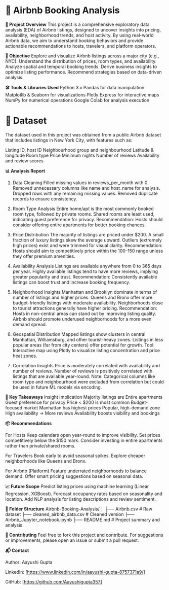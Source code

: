 # 🏡 Airbnb Booking Analysis

**📘 Project Overview**
This project is a comprehensive exploratory data analysis (EDA) of Airbnb listings, designed to uncover insights into pricing, availability, neighborhood trends, and host activity. By using real-world Airbnb data, we aim to understand booking behaviors and provide actionable recommendations to hosts, travelers, and platform operators.

**🎯 Objective**
Explore and visualize Airbnb listings across a major city (e.g., NYC).
Understand the distribution of prices, room types, and availability.
Analyze spatial and temporal booking trends.
Derive business insights to optimize listing performance.
Recommend strategies based on data-driven analysis.

**🛠️ Tools & Libraries Used**
Python 3.x
Pandas for data manipulation
Matplotlib & Seaborn for visualizations
Plotly Express for interactive maps
NumPy for numerical operations
Google Colab for analysis execution

# 📂 Dataset
The dataset used in this project was obtained from a public Airbnb dataset that includes listings in New York City, with features such as:

Listing ID, host ID
Neighbourhood group and neighbourhood
Latitude & longitude
Room type
Price
Minimum nights
Number of reviews
Availability and review scores

**📊 Analysis Report**

1. Data Cleaning
Filled missing values in reviews_per_month with 0.
Removed unnecessary columns like name and host_name for analysis.
Dropped rows with any remaining missing values.
Removed duplicate records to ensure consistency.

3. Room Type Analysis
Entire home/apt is the most commonly booked room type, followed by private rooms.
Shared rooms are least used, indicating guest preference for privacy.
Recommendation: Hosts should consider offering entire apartments for better booking chances.

3. Price Distribution
The majority of listings are priced under $200.
A small fraction of luxury listings skew the average upward.
Outliers (extremely high prices) exist and were trimmed for visual clarity.
Recommendation: Hosts should aim to competitively price within the $100–$150 range unless they offer premium amenities.

4. Availability Analysis
Listings are available anywhere from 0 to 365 days per year.
Highly available listings tend to have more reviews, implying greater popularity and trust.
Recommendation: Consistently available listings can boost trust and increase booking frequency.

5. Neighborhood Insights
Manhattan and Brooklyn dominate in terms of number of listings and higher prices.
Queens and Bronx offer more budget-friendly listings with moderate availability.
Neighborhoods close to tourist attractions generally have higher pricing.
Recommendation:
Hosts in non-central areas can stand out by improving listing quality.
Airbnb should promote underused neighborhoods for a more even demand spread.

6. Geospatial Distribution
Mapped listings show clusters in central Manhattan, Williamsburg, and other tourist-heavy zones.
Listings in less popular areas (far from city centers) offer potential for growth.
Tool: Interactive map using Plotly to visualize listing concentration and price heat zones.

7. Correlation Insights
Price is moderately correlated with availability and number of reviews.
Number of reviews is positively correlated with listings that are available year-round.
Note: Categorical columns like room type and neighbourhood were excluded from correlation but could be used in future ML models via encoding.

**📌 Key Takeaways**
Insight	Implication
Majority listings are Entire apartments	Guest preference for privacy
Price < $200 is most common	Budget-focused market
Manhattan has highest prices	Popular, high-demand zone
High availability → More reviews	Availability boosts visibility and bookings

**📦 Recommendations**

For Hosts
Keep calendars open year-round to improve visibility.
Set prices competitively below the $150 mark.
Consider investing in entire apartments rather than private/shared rooms.

For Travelers
Book early to avoid seasonal spikes.
Explore cheaper neighborhoods like Queens and Bronx.

For Airbnb (Platform)
Feature underrated neighborhoods to balance demand.
Offer smart pricing suggestions based on seasonal data.

**📈 Future Scope**
Predict listing prices using machine learning (Linear Regression, XGBoost).
Forecast occupancy rates based on seasonality and location.
Add NLP analysis for listing descriptions and review sentiment.

**📁 Folder Structure**
Airbnb-Booking-Analysis/
│
├── Airbnb.csv                   # Raw dataset
├── cleaned_airbnb_data.csv      # Cleaned version
├── Airbnb_Jupyter_notebook.ipynb
├── README.md                    # Project summary and analysis

**🤝 Contributing**
Feel free to fork this project and contribute. For suggestions or improvements, please open an issue or submit a pull request.

**📬 Contact**

Author: Aayushi Gupta

LinkedIn: [https://www.linkedin.com/in/aayushi-gupta-8757371a9/]

GitHub: [https://github.com/Aayushigupta357]

